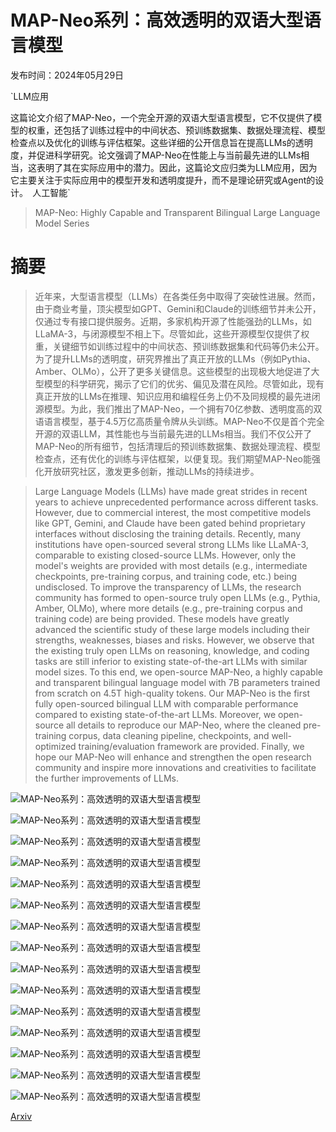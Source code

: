 # MAP-Neo系列：高效透明的双语大型语言模型

发布时间：2024年05月29日

`LLM应用

这篇论文介绍了MAP-Neo，一个完全开源的双语大型语言模型，它不仅提供了模型的权重，还包括了训练过程中的中间状态、预训练数据集、数据处理流程、模型检查点以及优化的训练与评估框架。这些详细的公开信息旨在提高LLMs的透明度，并促进科学研究。论文强调了MAP-Neo在性能上与当前最先进的LLMs相当，这表明了其在实际应用中的潜力。因此，这篇论文应归类为LLM应用，因为它主要关注于实际应用中的模型开发和透明度提升，而不是理论研究或Agent的设计。` `人工智能`

> MAP-Neo: Highly Capable and Transparent Bilingual Large Language Model Series

# 摘要

> 近年来，大型语言模型（LLMs）在各类任务中取得了突破性进展。然而，由于商业考量，顶尖模型如GPT、Gemini和Claude的训练细节并未公开，仅通过专有接口提供服务。近期，多家机构开源了性能强劲的LLMs，如LLaMA-3，与闭源模型不相上下。尽管如此，这些开源模型仅提供了权重，关键细节如训练过程中的中间状态、预训练数据集和代码等仍未公开。为了提升LLMs的透明度，研究界推出了真正开放的LLMs（例如Pythia、Amber、OLMo），公开了更多关键信息。这些模型的出现极大地促进了大型模型的科学研究，揭示了它们的优劣、偏见及潜在风险。尽管如此，现有真正开放的LLMs在推理、知识应用和编程任务上仍不及同规模的最先进闭源模型。为此，我们推出了MAP-Neo，一个拥有70亿参数、透明度高的双语语言模型，基于4.5万亿高质量令牌从头训练。MAP-Neo不仅是首个完全开源的双语LLM，其性能也与当前最先进的LLMs相当。我们不仅公开了MAP-Neo的所有细节，包括清理后的预训练数据集、数据处理流程、模型检查点，还有优化的训练与评估框架，以便复现。我们期望MAP-Neo能强化开放研究社区，激发更多创新，推动LLMs的持续进步。

> Large Language Models (LLMs) have made great strides in recent years to achieve unprecedented performance across different tasks. However, due to commercial interest, the most competitive models like GPT, Gemini, and Claude have been gated behind proprietary interfaces without disclosing the training details. Recently, many institutions have open-sourced several strong LLMs like LLaMA-3, comparable to existing closed-source LLMs. However, only the model's weights are provided with most details (e.g., intermediate checkpoints, pre-training corpus, and training code, etc.) being undisclosed. To improve the transparency of LLMs, the research community has formed to open-source truly open LLMs (e.g., Pythia, Amber, OLMo), where more details (e.g., pre-training corpus and training code) are being provided. These models have greatly advanced the scientific study of these large models including their strengths, weaknesses, biases and risks. However, we observe that the existing truly open LLMs on reasoning, knowledge, and coding tasks are still inferior to existing state-of-the-art LLMs with similar model sizes. To this end, we open-source MAP-Neo, a highly capable and transparent bilingual language model with 7B parameters trained from scratch on 4.5T high-quality tokens. Our MAP-Neo is the first fully open-sourced bilingual LLM with comparable performance compared to existing state-of-the-art LLMs. Moreover, we open-source all details to reproduce our MAP-Neo, where the cleaned pre-training corpus, data cleaning pipeline, checkpoints, and well-optimized training/evaluation framework are provided. Finally, we hope our MAP-Neo will enhance and strengthen the open research community and inspire more innovations and creativities to facilitate the further improvements of LLMs.

![MAP-Neo系列：高效透明的双语大型语言模型](../../../paper_images/2405.19327/x2.png)

![MAP-Neo系列：高效透明的双语大型语言模型](../../../paper_images/2405.19327/x3.png)

![MAP-Neo系列：高效透明的双语大型语言模型](../../../paper_images/2405.19327/x4.png)

![MAP-Neo系列：高效透明的双语大型语言模型](../../../paper_images/2405.19327/x5.png)

![MAP-Neo系列：高效透明的双语大型语言模型](../../../paper_images/2405.19327/x6.png)

![MAP-Neo系列：高效透明的双语大型语言模型](../../../paper_images/2405.19327/x7.png)

![MAP-Neo系列：高效透明的双语大型语言模型](../../../paper_images/2405.19327/x8.png)

![MAP-Neo系列：高效透明的双语大型语言模型](../../../paper_images/2405.19327/code.jpg)

![MAP-Neo系列：高效透明的双语大型语言模型](../../../paper_images/2405.19327/x9.png)

![MAP-Neo系列：高效透明的双语大型语言模型](../../../paper_images/2405.19327/x10.png)

![MAP-Neo系列：高效透明的双语大型语言模型](../../../paper_images/2405.19327/x11.png)

![MAP-Neo系列：高效透明的双语大型语言模型](../../../paper_images/2405.19327/x12.png)

![MAP-Neo系列：高效透明的双语大型语言模型](../../../paper_images/2405.19327/x13.png)

![MAP-Neo系列：高效透明的双语大型语言模型](../../../paper_images/2405.19327/x14.png)

![MAP-Neo系列：高效透明的双语大型语言模型](../../../paper_images/2405.19327/x15.png)

[Arxiv](https://arxiv.org/abs/2405.19327)
